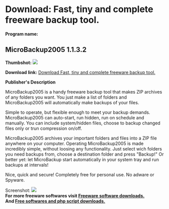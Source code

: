 # Download: Fast, tiny and complete freeware backup tool.

**Program name:**

## MicroBackup2005 1.1.3.2

  
**Thumbshot:** ![](http://www.freewarefiles.com/screenshot/microbackup2005_md.gif)   
  
**Download link:** [Download Fast, tiny and complete freeware backup tool.](http://freesoftwares.boysofts.com/MicroBackup_program_16200.html)  
  


**Publisher's Description**  
  


MicroBackup2005 is a handy freeware backup tool that makes ZIP archives of any folders you want. You just make a list of folders and MicroBackup2005 will automatically make backups of your files. 

Simple to operate, but flexible enough to meet your backup demands. MicroBackup2005 can auto-start, run hidden, run on schedule and manually. You can include system/hidden files, choose to backup changed files only or trun compression on/off.

MicroBackup2005 archives your important folders and files into a ZIP file anywhere on your computer. Operating MicroBackup2005 is made incredibly simple, without loosing any functionality. Just select wich folders you need backups from, choose a destination folder and press "Backup!" Or better yet: let MicroBackup start automatically in your system tray and run backups at intervals!

Nice, quick and secure! Completely free for personal use. No adware or Spyware. 

  
  
Screenshot: ![](http://www.freewarefiles.com/screenshot/microbackup2005.gif)   
**For more freeware softwares visit [Freeware software downloads.](http://freesoftwares.boysofts.com/)**   
**And [Free softwares and php script downloads.](http://www.boysofts.com/)**
